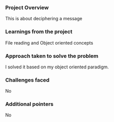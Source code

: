 ### Project Overview

 This is about deciphering a message


### Learnings from the project

 File reading and Object oriented concepts


### Approach taken to solve the problem

 I solved it based on my object oriented paradigm.


### Challenges faced

 No


### Additional pointers

 No


